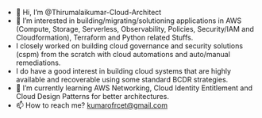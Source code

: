 - 👋 Hi, I’m @Thirumalaikumar-Cloud-Architect
- 👀 I’m interested in building/migrating/solutioning applications in AWS (Compute, Storage, Serverless, Observability, Policies, Security/IAM and Cloudformation), Terraform and Python related Stuffs.
- I closely worked on building cloud governance and security solutions (cspm) from the scratch with cloud automations and auto/manual remediations.
- I do have a good interest in building cloud systems that are highly available and recoverable using some standard BCDR strategies. 
- 🌱 I’m currently learning AWS Networking, Cloud Identity Entitlement and Cloud Design Patterns for better architectures.
- 📫 How to reach me? kumarofrcet@gmail.com

<!---
Thirumalaikumar-Cloud-Engineer/Thirumalaikumar-Cloud-Engineer is a ✨ special ✨ repository because its `README.md` (this file) appears on your GitHub profile.
You can click the Preview link to take a look at your changes.
--->
